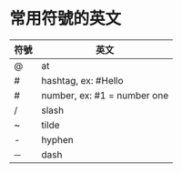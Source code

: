# 常用符號的英文

符號 | 英文
---- | ----
@    | at
\#   | hashtag, ex: #Hello
\#   | number, ex: #1 = number one
/    | slash
~    | tilde
\-   | hyphen
─    | dash
